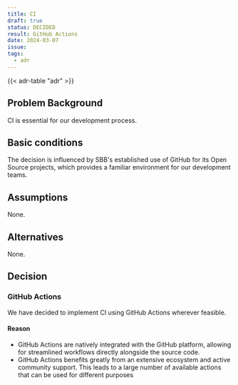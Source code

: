 ```yaml
---
title: CI
draft: true
status: DECIDED
result: GitHub Actions
date: 2024-03-07
issue: 
tags:
  - adr
---
```


{{< adr-table "adr" >}}

## Problem Background
CI is essential for our development process.

## Basic conditions
The decision is influenced by SBB's established use of GitHub for its Open Source projects, which provides a familiar environment for our development teams.

## Assumptions
None.

## Alternatives
None.

## Decision
### GitHub Actions
We have decided to implement CI using GitHub Actions wherever feasible.

#### Reason
* GitHub Actions are natively integrated with the GitHub platform, allowing for streamlined workflows directly alongside the source code.
* GitHub Actions benefits greatly from an extensive ecosystem and active community support. This leads to a large number of available actions that can be used for different purposes
